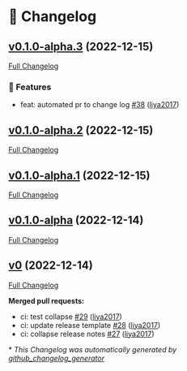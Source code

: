 # 📑 Changelog

## [v0.1.0-alpha.3](https://github.com/liya2017/axon/tree/v0.1.0-alpha.3) (2022-12-15)

[Full Changelog](https://github.com/liya2017/axon/compare/v0.1.0-alpha.2...v0.1.0-alpha.3)

### 🚀 Features

- feat: automated pr to change log [\#38](https://github.com/liya2017/axon/pull/38) ([liya2017](https://github.com/liya2017))

## [v0.1.0-alpha.2](https://github.com/liya2017/axon/tree/v0.1.0-alpha.2) (2022-12-15)

[Full Changelog](https://github.com/liya2017/axon/compare/v0.1.0-alpha.1...v0.1.0-alpha.2)

## [v0.1.0-alpha.1](https://github.com/liya2017/axon/tree/v0.1.0-alpha.1) (2022-12-15)

[Full Changelog](https://github.com/liya2017/axon/compare/v0.1.0-alpha...v0.1.0-alpha.1)

## [v0.1.0-alpha](https://github.com/liya2017/axon/tree/v0.1.0-alpha) (2022-12-14)

[Full Changelog](https://github.com/liya2017/axon/compare/v0...v0.1.0-alpha)

## [v0](https://github.com/liya2017/axon/tree/v0) (2022-12-14)

[Full Changelog](https://github.com/liya2017/axon/compare/7977830ff51476e385d9b3b8bc3b1b1421d60854...v0)

**Merged pull requests:**

- ci: test collapse [\#29](https://github.com/liya2017/axon/pull/29) ([liya2017](https://github.com/liya2017))
- ci: update release template [\#28](https://github.com/liya2017/axon/pull/28) ([liya2017](https://github.com/liya2017))
- ci: collapse release notes [\#27](https://github.com/liya2017/axon/pull/27) ([liya2017](https://github.com/liya2017))



\* *This Changelog was automatically generated by [github_changelog_generator](https://github.com/github-changelog-generator/github-changelog-generator)*
